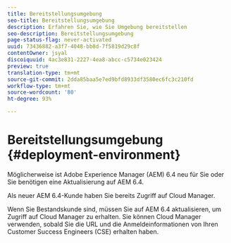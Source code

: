 ```yaml
---
title: Bereitstellungsumgebung
seo-title: Bereitstellungsumgebung
description: Erfahren Sie, wie Sie Umgebung bereitstellen
seo-description: Bereitstellungsumgebung
page-status-flag: never-activated
uuid: 73436882-a3f7-4048-bb8d-7f5819d29c8f
contentOwner: jsyal
discoiquuid: 4ac3e831-2227-4ea8-abcc-c5734e023424
preview: true
translation-type: tm+mt
source-git-commit: 2dda85baa5e7ed9bfd8933df3580ec6fc3c210fd
workflow-type: tm+mt
source-wordcount: '80'
ht-degree: 93%

---
```



# Bereitstellungsumgebung {#deployment-environment}

Möglicherweise ist Adobe Experience Manager (AEM) 6.4 neu für Sie oder Sie benötigen eine Aktualisierung auf AEM 6.4.

Als neuer AEM 6.4-Kunde haben Sie bereits Zugriff auf Cloud Manager.

Wenn Sie Bestandskunde sind, müssen Sie auf AEM 6.4 aktualisieren, um Zugriff auf Cloud Manager zu erhalten. Sie können Cloud Manager verwenden, sobald Sie die URL und die Anmeldeinformationen von Ihren Customer Success Engineers (CSE) erhalten haben.
